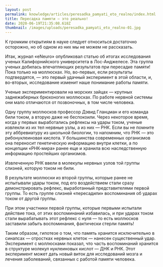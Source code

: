 ```yaml
---
layout: post
permalink: knowledge/articles/peresadka_pamyati_eto_realno/index.html
title: Пересадка памяти — это реально!
date: 2020-06-19T21:35:08.618Z
thumbnail: /images/uploads/peresadka_pamyati_eto_realno-01.jpg
---
```

К громким открытиям в науке следует относиться достаточно осторожно, но об одном из них мы не можем не рассказать.

Итак, журнал «eNeuro» опубликовал статью об итогах исследования ученых Калифорнийского университета в Лос-Анджелесе. Эта группа ученых добилась впечатляющих результатов при пересадке памяти! Пока только на моллюсках. Но, во-первых, если результаты подтвердятся, — это первый удачный эксперимент в этой области, и, во-вторых, исследование изменит наше понимание работы памяти.

Ученые экспериментировали на морских зайцах — крупных заднежаберных брюхоногих моллюсках. По работе нервной системы они мало отличаются от позвоночных, в том числе человека.

Одну группу моллюсков профессор Дэвид Гланцман и его команда били током, а вторую даже не беспокоили. Через некоторое время, когда у первых выработались рефлексы на удары током, ученые извлекли из их тел нервные узлы, а из них — РНК. Если вы не помните эту аббревиатуру из школьной биологии, то напомним, что РНК — это рибонуклеиновая кислота. У большинства современных организмов она переносит генетическую информацию внутри клетки, а по концепции «РНК-мира» ранее еще и хранила всю наследственную информацию простейших организмов.

Извлеченную РНК ввели в молекулы нервных узлов той группы слизней, которую током не били.

В результате моллюски из второй группы, которые ранее не испытывали удары током, под его воздействием стали сразу демонстрировать рефлекс, выработанный представителями первой группы. То есть группе слизней «пересадили» воспоминания об ударах током от другой группы.

При этом участники первой группы, которые первыми испытали действие тока, от этих воспоминаний избавилась, и при ударах током стали вырабатывать этот рефлекс с нуля — то есть моллюсков заставили забыть воспоминания, фактически стерли память!

Таким образом, гипотезе о том, что память хранится исключительно в синапсах — отростках нервных клеток — нанесен существенный удар. Эксперимент с моллюсками показал, что часть воспоминаний хранится в структуре молекул нуклеиновых кислот — ДНК и РНК. Этот эксперимент может дать новый виток для исследований мозга и лечения заболеваний, связанных с работой памяти человека.